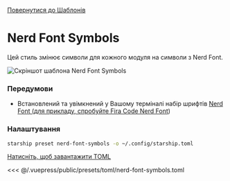 [Повернутися до Шаблонів](./README.md#nerd-font-symbols)

# Nerd Font Symbols

Цей стиль змінює символи для кожного модуля на символи з Nerd Font.

![Скріншот шаблона Nerd Font Symbols](/presets/img/nerd-font-symbols.png)

### Передумови

- Встановлений та увімкнений у Вашому терміналі набір шрифтів [Nerd Font (для прикладу, спробуйте Fira Code Nerd Font](https://www.nerdfonts.com/))

### Налаштування

```sh
starship preset nerd-font-symbols -o ~/.config/starship.toml
```

[Натисніть, щоб завантажити TOML](/presets/toml/nerd-font-symbols.toml)

<<< @/.vuepress/public/presets/toml/nerd-font-symbols.toml
